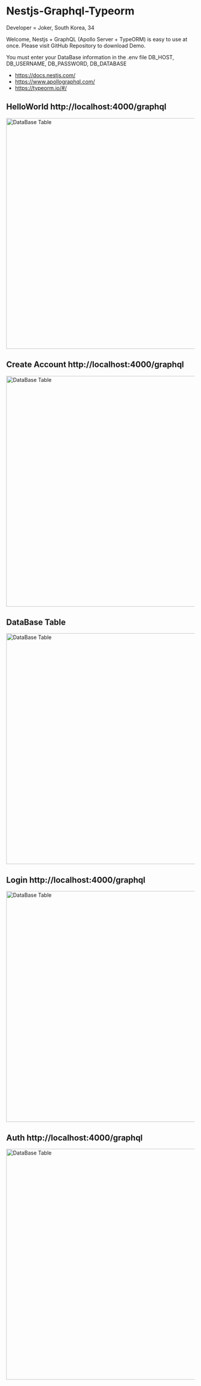 # Nestjs-Graphql-Typeorm

Developer = Joker, South Korea, 34

Welcome, Nestjs + GraphQL (Apollo Server + TypeORM) is easy to use at once.
Please visit GitHub Repository to download Demo.

You must enter your DataBase information in the .env file
DB_HOST, DB_USERNAME, DB_PASSWORD, DB_DATABASE

- https://docs.nestjs.com/
- https://www.apollographql.com/
- https://typeorm.io/#/

## HelloWorld http://localhost:4000/graphql

<img width="616" alt="DataBase Table" src="https://user-images.githubusercontent.com/40009719/110193130-78ecf280-7e75-11eb-87e1-4d3546a73a45.png">

## Create Account http://localhost:4000/graphql

<img width="616" alt="DataBase Table" src="https://user-images.githubusercontent.com/40009719/110193128-77232f00-7e75-11eb-909a-f141f8fe615f.png">

## DataBase Table

<img width="616" alt="DataBase Table" src="https://user-images.githubusercontent.com/40009719/110193131-79858900-7e75-11eb-9603-2028f9fe5347.png">

## Login http://localhost:4000/graphql

<img width="616" alt="DataBase Table" src="https://user-images.githubusercontent.com/40009719/110193132-7a1e1f80-7e75-11eb-8143-f534588d5f54.png">

## Auth http://localhost:4000/graphql

<img width="616" alt="DataBase Table" src="https://user-images.githubusercontent.com/40009719/110193133-7ab6b600-7e75-11eb-8a7d-62bc05bf1860.png">
